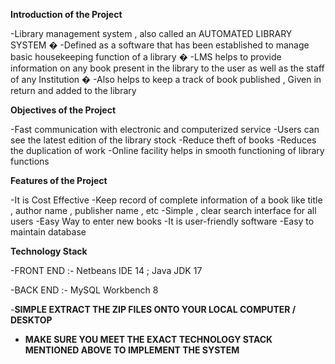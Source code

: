 **Introduction of the Project**

-Library management system , also called an AUTOMATED LIBRARY SYSTEM � -Defined as a software that has been established to manage basic housekeeping function of a library � -LMS helps to provide information on any book present in the library to the user as well as the staff of any Institution � -Also helps to keep a track of book published , Given in return and added to the library

**Objectives of the Project**

-Fast communication with electronic and computerized service -Users can see the latest edition of the library stock -Reduce theft of books -Reduces the duplication of work -Online facility helps in smooth functioning of library functions

**Features of the Project**

-It is Cost Effective -Keep record of complete information of a book like title , author name , publisher name , etc -Simple , clear search interface for all users -Easy Way to enter new books -It is user-friendly software -Easy to maintain database

**Technology Stack**

-FRONT END :-
Netbeans IDE 14 ; Java JDK 17

-BACK END :- MySQL Workbench 8

-**SIMPLE EXTRACT THE ZIP FILES ONTO YOUR LOCAL COMPUTER / DESKTOP**

- **MAKE SURE YOU MEET THE EXACT TECHNOLOGY STACK MENTIONED ABOVE TO IMPLEMENT THE SYSTEM**

